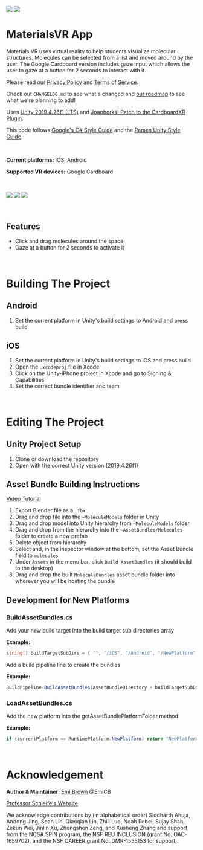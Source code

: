 ![](https://img.shields.io/badge/release-v1.1.0-blue)
![](https://img.shields.io/badge/maintained-yes-green)

# MaterialsVR App
Materials VR uses virtual reality to help students visualize molecular structures. Molecules can be selected from a list and moved around by the user. The Google Cardboard version includes gaze input which allows the user to gaze at a button for 2 seconds to interact with it.

Please read our [Privacy Policy](https://www.uillinois.edu/cms/One.aspx?portalId=1324&pageId=1465359) and [Terms of Service](https://www.uillinois.edu/cms/One.aspx?portalId=1324&pageId=1465360).

Check out `CHANGELOG.md` to see what's changed and [our roadmap](https://github.com/EmiCB/MoleculesVRApp/projects/2) to see what we're planning to add!

Uses [Unity 2019.4.26f1 (LTS)](https://unity.com/) and [Joaoborks' Patch to the CardboardXR Plugin](https://github.com/joaoborks/cardboard-xr-plugin/tree/feature/xr_interaction).

This code follows [Google's C# Style Guide](https://google.github.io/styleguide/csharp-style.html) and the [Ramen Unity Style Guide](https://github.com/stillwwater/UnityStyleGuide).

&nbsp;

**Current platforms:** iOS, Android

**Supported VR devices:** Google Cardboard

&nbsp;

[![](https://img.shields.io/badge/-Download_On_PlayStore-default)]((https://play.google.com/store/apps/details?id=com.unity3d.MoleculesVRAndroidTest))
[![](https://img.shields.io/badge/-Download_On_AppStore-blue)]((https://apps.apple.com/us/app/materials-vr/id1533090685))
[![](https://img.shields.io/badge/-PC_Version_GitHub-orange)](https://github.com/aschleife/MaterialsVR)

&nbsp;

## Features
- Click and drag molecules around the space
- Gaze at a button for 2 seconds to activate it

&nbsp;

# Building The Project
## Android
1. Set the current platform in Unity's build settings to Android and press build

## iOS
1. Set the current platform in Unity's build settings to iOS and press build
2. Open the `.xcodeproj` file in Xcode
3. Click on the Unity-iPhone project in Xcode and go to Signing & Capabilities
4. Set the correct bundle identifier and team

&nbsp;

# Editing The Project
## Unity Project Setup
1. Clone or download the repository
2. Open with the correct Unity version (2019.4.26f1)

## Asset Bundle Building Instructions
[Video Tutorial](https://youtu.be/Dzn0RGZ-Cbs)

1. Export Blender file as a `.fbx`
2. Drag and drop file into the `~MoleculeModels` folder in Unity 
3. Drag and drop model into Unity hierarchy from `~MoleculeModels` folder
4. Drag and drop from the hierarchy into the `~AssetBundles/Molecules` folder to create a new prefab
5. Delete object from hierarchy
6. Select and, in the inspector window at the bottom, set the Asset Bundle field to `molecules`
7. Under `Assets` in the menu bar, click `Build AssetBundles` (it should build to the desktop)
8. Drag and drop the built `MoleculeBundles` asset bundle folder into wherever you will be hosting the bundle

## Development for New Platforms
### BuildAssetBundles.cs
Add your new build target into the build target sub directories array

**Example:**
```csharp
string[] buildTargetSubDirs = { "", "/iOS", "/Android", "/NewPlatform" };
```

Add a build pipeline line to create the bundles

**Example:**
```csharp
BuildPipeline.BuildAssetBundles(assetBundleDirectory + buildTargetSubDirs[3], BuildAssetBundleOptions.None, BuildTarget.NewPlatform);
```

### LoadAssetBundles.cs
Add the new platform into the getAssetBundlePlatformFolder method

**Example:**
```csharp
if (currentPlatform == RuntimePlatform.NewPlatform) return "NewPlatform";
```

&nbsp;

# Acknowledgement
**Author & Maintainer:** [Emi Brown](https://emicb.com/) @EmiCB

[Professor Schleife's Website](http://schleife.matse.illinois.edu/)

We acknowledge contributions by (in alphabetical order) Siddharth Ahuja, Andong Jing, Sean Lin, Qiaoqian Lin,  Zhili Luo, Noah Rebei, Sujay Shah, Zekun Wei, Jinlin Xu, Zhongshen Zeng, and Xusheng Zhang and support from the NCSA SPIN program, the NSF REU INCLUSION (grant No. OAC-1659702), and the NSF CAREER grant No. DMR-1555153 for support.

